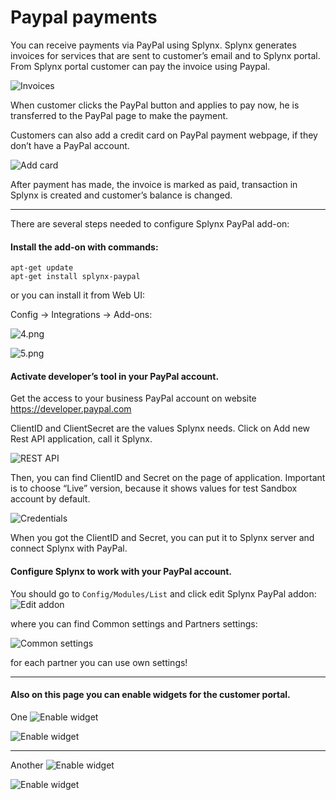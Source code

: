 Paypal payments
==========

You can receive payments via PayPal using Splynx. Splynx generates invoices for services that are sent to customer’s email and to Splynx portal. From Splynx portal customer can pay the invoice using Paypal.

![Invoices](1.png)


When customer clicks the PayPal button and applies to pay now, he is transferred to the PayPal page to make the payment.


Customers can also add a credit card on PayPal payment webpage, if they don’t have a PayPal account.

![Add card](3.png)


After payment has made, the invoice is marked as paid, transaction in Splynx is created and customer’s balance is changed.


---
There are several steps needed to configure Splynx PayPal add-on:

#### Install the add-on with commands:
```
apt-get update
apt-get install splynx-paypal
```
or you can install it from Web UI:

Config → Integrations → Add-ons:

![4.png](4.png)

![5.png](5.png)

#### Activate developer’s tool in your PayPal account.
Get the access to your business PayPal account on website https://developer.paypal.com

ClientID and ClientSecret are the values Splynx needs. Click on Add new Rest API application, call it Splynx.

![REST API](6.png)


Then, you can find ClientID and Secret on the page of application. Important is to choose “Live” version, because it shows values for test Sandbox account by default.

![Credentials](7.png)

When you got the ClientID and Secret, you can put it to Splynx server and connect Splynx with PayPal.

#### Configure Splynx to work with your PayPal account.

You should go to `Config/Modules/List` and click edit Splynx PayPal addon:
![Edit addon](8.jpg)

where you can find Common settings and Partners settings:

![Common settings](9.png)

for each partner you can use own settings!

---
#### Also on this page you can enable widgets for the customer portal.

One
![Enable widget](widget1_enable.png)

![Enable widget](widget1.png)

---
Another
![Enable widget](widget2_enable.png)

![Enable widget](widget2.png)
